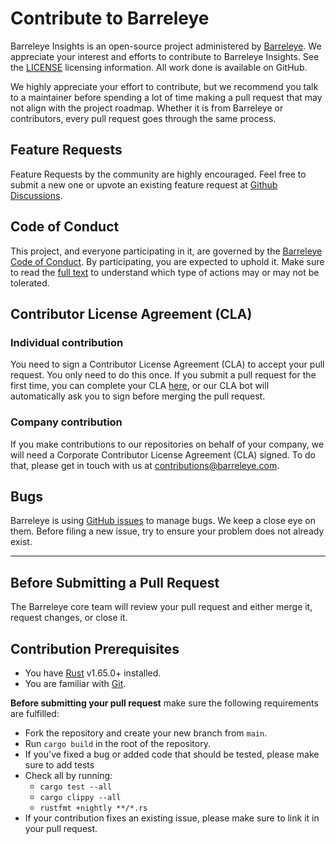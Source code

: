 # Contribute to Barreleye

Barreleye Insights is an open-source project administered by [Barreleye](https://barreleye.com/). We appreciate your interest and efforts to contribute to Barreleye Insights. See the [LICENSE](LICENSE) licensing information. All work done is available on GitHub.

We highly appreciate your effort to contribute, but we recommend you talk to a maintainer before spending a lot of time making a pull request that may not align with the project roadmap. Whether it is from Barreleye or contributors, every pull request goes through the same process.

## Feature Requests

Feature Requests by the community are highly encouraged. Feel free to submit a new one or upvote an existing feature request at [Github Discussions](https://github.com/barreleye/barreleye/discussions).

## Code of Conduct

This project, and everyone participating in it, are governed by the [Barreleye Code of Conduct](CODE_OF_CONDUCT.md). By participating, you are expected to uphold it. Make sure to read the [full text](CODE_OF_CONDUCT.md) to understand which type of actions may or may not be tolerated.

## Contributor License Agreement (CLA)

### Individual contribution

You need to sign a Contributor License Agreement (CLA) to accept your pull request. You only need to do this once. If you submit a pull request for the first time, you can complete your CLA [here](https://cla-assistant.io/barreleye/barreleye), or our CLA bot will automatically ask you to sign before merging the pull request.

### Company contribution

If you make contributions to our repositories on behalf of your company, we will need a Corporate Contributor License Agreement (CLA) signed. To do that, please get in touch with us at [contributions@barreleye.com](mailto:contributions@barreleye.com).

## Bugs

Barreleye is using [GitHub issues](https://github.com/barreleye/barreleye/issues) to manage bugs. We keep a close eye on them. Before filing a new issue, try to ensure your problem does not already exist.

---

## Before Submitting a Pull Request

The Barreleye core team will review your pull request and either merge it, request changes, or close it.

## Contribution Prerequisites

- You have [Rust](https://www.rust-lang.org/) v1.65.0+ installed.
- You are familiar with [Git](https://git-scm.com).

**Before submitting your pull request** make sure the following requirements are fulfilled:

- Fork the repository and create your new branch from `main`.
- Run `cargo build` in the root of the repository.
- If you've fixed a bug or added code that should be tested, please make sure to add tests
- Check all by running:
  - `cargo test --all`
  - `cargo clippy --all`
  - `rustfmt +nightly **/*.rs`
- If your contribution fixes an existing issue, please make sure to link it in your pull request.
